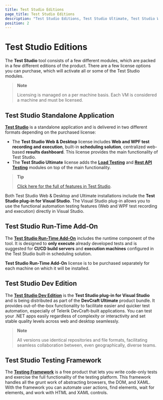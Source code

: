 ```yaml
---
title: Test Studio Editions
page_title: Test Studio Editions
description: "Test Studio Editions, Test Studio Ultimate, Test Studio Web & desktop, Test Studio Run-time, Test Studio Dev, Test Studio for APIs, Progress Telerik Testing Framework, What license for Test Studio should I choose"
position: 2
---
```


# Test Studio Editions

The **Test Studio** tool consists of a few different modules, which are packed in a few different editions of the product. There are a few license options you can purchase, which will activate all or some of the Test Studio modules.

> **Note** 
>
> Licensing is managed on a per machine basis. Each VM is considered a machine and must be licensed.

## Test Studio Standalone Application

<a href="https://www.telerik.com/teststudio" target="_blank">**Test Studio**</a> is a standalone application and is delivered in two different formats depending on the purchased license:

-  The **Test Studio Web & Desktop** license includes **Web and WPF test recording and execution**, built-in **scheduling solution**, centralized web-based **results dashboard**. This license provides the main functionality of Test Studio.
-  The **Test Studio Ultimate** license adds the <a href="https://www.telerik.com/teststudio/load-testing" target="_blank">**Load Testing**</a> and <a href="https://www.telerik.com/teststudio-apis" target="_blank">**Rest API Testing**</a> modules on top of the main functionality.

> **Tip** 
>
> <a href="https://www.telerik.com/teststudio/functional-testing" target="_blank">Click here for the full of features in Test Studio</a>.

Both Test Studio Web & Desktop and Ultimate installations include the **Test Studio plug-in for Visual Studio**. The Visual Studio plug-in allows you to use the functional automation testing features (Web and WPF test recording and execution) directly in Visual Studio.

## Test Studio Run-Time Add-On

The <a href="https://www.telerik.com/teststudio/test-studio-runtime" target="_blank">**Test Studio Run-Time Add-On**</a> includes the runtime component of the tool. It is designed to **only execute** already developed tests and is suggested for **CI/CD build servers** and **execution machines** configured in the Test Studio built-in scheduling solution.

**Test Studio Run-Time Add-On** license is to be purchased separately for each machine on which it will be installed.

## Test Studio Dev Edition

The <a href="https://www.telerik.com/teststudio-dev" target="_blank">**Test Studio Dev Edition**</a> is the **Test Studio plug-in for Visual Studio** and is being distributed as part of the **DevCraft Ultimate** product bundle. It provides out-of-the-box functionality to facilitate easier and quicker test automation, especially of Telerik DevCraft-built applications. You can test your .NET apps easily regardless of complexity or interactivity and set stable quality levels across web and desktop seamlessly.

> **Note**
> 
> All versions use identical repositories and file formats, facilitating seamless collaboration between, even geographically, diverse teams.

## Test Studio Testing Framework

The <a href="https://www.telerik.com/teststudio/testing-framework" target="_blank">**Testing Framework**</a> is a free product that lets you write code-only tests and exercise the full functionality of the testing platform. This framework handles all the grunt work of abstracting browsers, the DOM, and XAML. With the framework you can automate user actions, find elements, wait for elements, and work with HTML and XAML controls.
